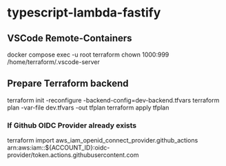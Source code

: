 # typescript-lambda-fastify


## VSCode Remote-Containers

docker compose exec -u root terraform chown 1000:999 /home/terraform/.vscode-server


## Prepare Terraform backend

terraform init -reconfigure -backend-config=dev-backend.tfvars
terraform plan -var-file dev.tfvars -out tfplan
terraform apply tfplan

### If Github OIDC Provider already exists

terraform import aws_iam_openid_connect_provider.github_actions arn:aws:iam::${ACCOUNT_ID}:oidc-provider/token.actions.githubusercontent.com
